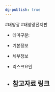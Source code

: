 ```yaml
---
dg-publish: true
---
```

#태양광 #태양광전지판 


- 테마구분: 



- 기본정보



- 세부정보



- 리스크요인




- 참고자료 링크
	- 

